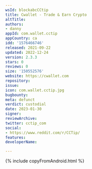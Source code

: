 ```yaml
---
wsId: blockabcCCtip
title: Cwallet - Trade & Earn Crypto
altTitle: 
authors:
- danny
appId: com.wallet.cctip
appCountry: ca
idd: '1576466746'
released: 2021-09-22
updated: 2022-12-24
version: 2.3.3
stars: 0
reviews: 0
size: '150552576'
website: https://cwallet.com
repository: 
issue: 
icon: com.wallet.cctip.jpg
bugbounty: 
meta: defunct
verdict: custodial
date: 2023-01-30
signer: 
reviewArchive: 
twitter: cctip_com
social:
- https://www.reddit.com/r/CCTip/
features: 
developerName: 

---
```


{% include copyFromAndroid.html %}
